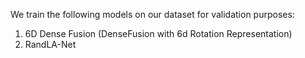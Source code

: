 We train the following models on our dataset for validation purposes:

1. 6D Dense Fusion (DenseFusion with 6d Rotation Representation)
2. RandLA-Net
